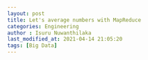 ```yaml
---
layout: post
title: Let's average numbers with MapReduce
categories: Engineering
author : Isuru Nuwanthilaka
last_modified_at: 2021-04-14 21:05:20
tags: [Big Data]
---
```


<script src="https://gist.github.com/isurunuwanthilaka/08c3cd029ee6fa67e11238c17a1462ca.js?file=PrimaryReduce.java"></script>
